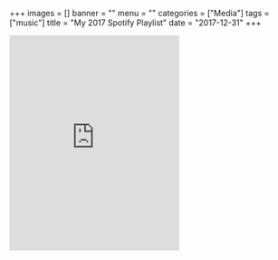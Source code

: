 +++
images = []
banner = ""
menu = ""
categories = ["Media"]
tags = ["music"]
title = "My 2017 Spotify Playlist"
date = "2017-12-31"
+++
<iframe src="https://open.spotify.com/embed/playlist/37i9dQZF1E9Ez7TIEfgm0g" width="300" height="380" frameborder="0" allowtransparency="true" allow="encrypted-media"></iframe>
